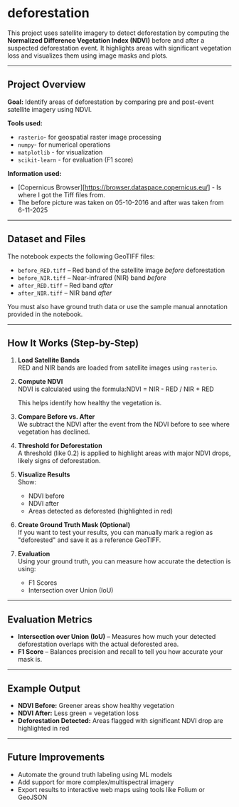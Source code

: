 # deforestation

This project uses satellite imagery to detect deforestation by computing the **Normalized Difference Vegetation Index (NDVI)** before and after a suspected deforestation event. It highlights areas with significant vegetation loss and visualizes them using image masks and plots.

---

## Project Overview

**Goal:** Identify areas of deforestation by comparing pre and post-event satellite imagery using NDVI.

**Tools used:**
- `rasterio`- for geospatial raster image processing
- `numpy`- for numerical operations
- `matplotlib` - for visualization
- `scikit-learn` - for evaluation (F1 score)

**Information used:**
- [Copernicus Browser][https://browser.dataspace.copernicus.eu/] - Is where I got the Tiff files from.
- The before picture was taken on 05-10-2016 and after was taken from 6-11-2025

---

## Dataset and Files

The notebook expects the following GeoTIFF files:

- `before_RED.tiff` – Red band of the satellite image *before* deforestation
- `before_NIR.tiff` – Near-infrared (NIR) band *before*
- `after_RED.tiff` – Red band *after*
- `after_NIR.tiff` – NIR band *after*

You must also have ground truth data or use the sample manual annotation provided in the notebook.

---


## How It Works (Step-by-Step)

1. **Load Satellite Bands**  
   RED and NIR bands are loaded from satellite images using `rasterio`.

2. **Compute NDVI**  
   NDVI is calculated using the formula:NDVI = NIR - RED / NIR + RED


   This helps identify how healthy the vegetation is.

3. **Compare Before vs. After**  
   We subtract the NDVI after the event from the NDVI before to see where vegetation has declined.

4. **Threshold for Deforestation**  
   A threshold (like 0.2) is applied to highlight areas with major NDVI drops, likely signs of deforestation.

5. **Visualize Results**  
   Show:
   - NDVI before
   - NDVI after
   - Areas detected as deforested (highlighted in red)

6. **Create Ground Truth Mask (Optional)**  
   If you want to test your results, you can manually mark a region as "deforested" and save it as a reference GeoTIFF.

7. **Evaluation**  
   Using your ground truth, you can measure how accurate the detection is using:
   - F1 Scores
   - Intersection over Union (IoU)

---

## Evaluation Metrics

- **Intersection over Union (IoU)** – Measures how much your detected deforestation overlaps with the actual deforested area.
- **F1 Score** – Balances precision and recall to tell you how accurate your mask is.

---

## Example Output

- **NDVI Before:** Greener areas show healthy vegetation
- **NDVI After:** Less green = vegetation loss
- **Deforestation Detected:** Areas flagged with significant NDVI drop are highlighted in red

---


## Future Improvements

- Automate the ground truth labeling using ML models
- Add support for more complex/multispectral imagery
- Export results to interactive web maps using tools like Folium or GeoJSON
